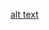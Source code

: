 [alt text]([http://url/to/img.png](https://cdn.discordapp.com/attachments/829262904230019124/1208937705292042311/Ekran_goruntusu_2024-02-19_034624.png?ex=65e519f9&is=65d2a4f9&hm=452d01d2c54562d54a2f70df96383323b38753212b7c45da0914d35b3d4f63f2&)https://cdn.discordapp.com/attachments/829262904230019124/1208937705292042311/Ekran_goruntusu_2024-02-19_034624.png?ex=65e519f9&is=65d2a4f9&hm=452d01d2c54562d54a2f70df96383323b38753212b7c45da0914d35b3d4f63f2&)
